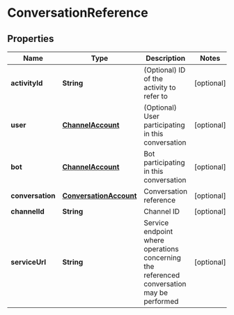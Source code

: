
# ConversationReference

## Properties
Name | Type | Description | Notes
------------ | ------------- | ------------- | -------------
**activityId** | **String** | (Optional) ID of the activity to refer to |  [optional]
**user** | [**ChannelAccount**](ChannelAccount.md) | (Optional) User participating in this conversation |  [optional]
**bot** | [**ChannelAccount**](ChannelAccount.md) | Bot participating in this conversation |  [optional]
**conversation** | [**ConversationAccount**](ConversationAccount.md) | Conversation reference |  [optional]
**channelId** | **String** | Channel ID |  [optional]
**serviceUrl** | **String** | Service endpoint where operations concerning the referenced conversation may be performed |  [optional]



